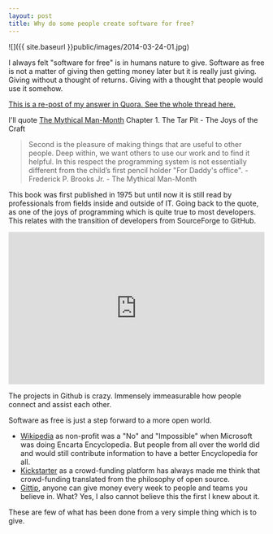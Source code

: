 ```yaml
---
layout: post
title: Why do some people create software for free?
---
```


![]({{ site.baseurl }}public/images/2014-03-24-01.jpg)

I always felt "software for free" is in humans nature to give. Software as free is not a matter of giving then getting money later but it is really just giving. Giving without a thought of returns. Giving with a thought that people would use it somehow.

<!--more-->

<p class="message">
  <a href="http://www.quora.com/Why-do-some-people-create-software-for-free">This is a re-post of my answer in Quora. See the whole thread here.</a>
</p>

I'll quote [The Mythical Man-Month](http://www.amazon.com/The-Mythical-Man-Month-Engineering-Anniversary/dp/0201835959) Chapter 1. The Tar Pit - The Joys of the Craft

> Second is the pleasure of making things that are useful to other people. Deep within, we want others to use our work and to find it helpful. In this respect the programming system is not essentially different from the child’s first pencil holder "For Daddy's office". - Frederick P. Brooks Jr. - The Mythical Man-Month

This book was first published in 1975 but until now it is still read by professionals from fields inside and outside of IT. Going back to the quote, as one of the joys of programming which is quite true to most developers. This relates with the transition of developers from SourceForge to GitHub.

<iframe width="100%" height="300px" src="https://www.youtube.com/embed/UIDb6VBO9os" frameborder="0" allowfullscreen></iframe>

The projects in Github is crazy. Immensely immeasurable how people connect and assist each other.

Software as free is just a step forward to a more open world.

- [Wikipedia](http://www.wikipedia.org) as non-profit was a "No" and "Impossible" when Microsoft was doing Encarta Encyclopedia. But people from all over the world did and would still contribute information to have a better Encyclopedia for all.
- [Kickstarter](https://www.kickstarter.com) as a crowd-funding platform has always made me think that crowd-funding translated from the philosophy of open source.
- [Gittip](https://www.gittip.com), anyone can give money every week to people and teams you believe in. What? Yes, I also cannot believe this the first I knew about it.

These are few of what has been done from a very simple thing which is to give.